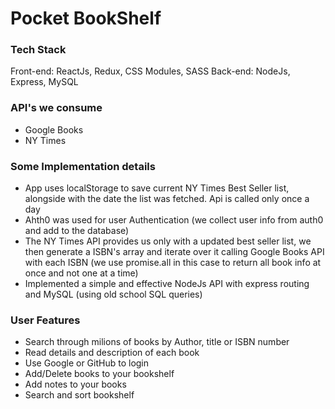 # Pocket BookShelf

### Tech Stack

Front-end: ReactJs, Redux, CSS Modules, SASS
Back-end: NodeJs, Express, MySQL

### API's we consume

- Google Books
- NY Times

### Some Implementation details

- App uses localStorage to save current NY Times Best Seller list, alongside with the date the list was fetched. Api is called only once a day
- Ahth0 was used for user Authentication (we collect user info from auth0 and add to the database)
- The NY Times API provides us only with a updated best seller list, we then generate a ISBN's array and iterate over it calling Google Books API with each ISBN (we use promise.all in this case to return all book info at once and not one at a time)
- Implemented a simple and effective NodeJs API with express routing and MySQL (using old school SQL queries)

### User Features

- Search through milions of books by Author, title or ISBN number
- Read details and description of each book
- Use Google or GitHub to login
- Add/Delete books to your bookshelf
- Add notes to your books
- Search and sort bookshelf
